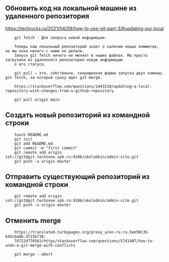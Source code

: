 ## Обновить код на локальной машине из удаленного репозитория
https://techrocks.ru/2021/04/09/how-to-use-git-part-3/#updating-our-local
```
    git fetch - Для запроса новой информации.

    Теперь наш локальный репозиторий знает о наличии новых коммитов, но мы пока ничего с ними не делали.
    Запуск git fetch ничего не меняет в наших файлах. Мы просто загрузили из удаленного репозитория новую информацию 
    о его статусе.

    git pull — это, собственно, сокращенная форма запуска двух команд: git fetch, за которой сразу идет git merge.
```

```
    https://stackoverflow.com/questions/1443210/updating-a-local-repository-with-changes-from-a-github-repository

    git pull origin main
```

## Создать новый репозиторий из командной строки
```
    touch README.md
    git init
    git add README.md
    git commit -m "first commit"
    git remote add origin ssh://git@git.techzone.spb.ru:9106/skolodkin/admin-site.git
    git push -u origin master
```
## Отправить существующий репозиторий из командной строки
```
    git remote add origin ssh://git@git.techzone.spb.ru:9106/skolodkin/admin-site.git
    git push -u origin master
```

## Отменить merge
```
    https://translated.turbopages.org/proxy_u/en-ru.ru.5ee50c35-645cba6b-3715bf30-
    74722d776562/https/stackoverflow.com/questions/5741407/how-to-undo-a-git-merge-with-conflicts

    git merge --abort
```